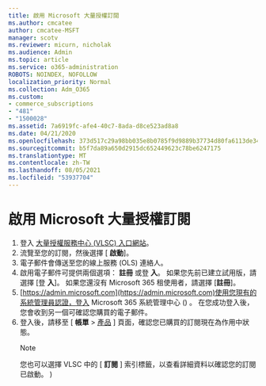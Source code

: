 ```yaml
---
title: 啟用 Microsoft 大量授權訂閱
ms.author: cmcatee
author: cmcatee-MSFT
manager: scotv
ms.reviewer: micurn, nicholak
ms.audience: Admin
ms.topic: article
ms.service: o365-administration
ROBOTS: NOINDEX, NOFOLLOW
localization_priority: Normal
ms.collection: Adm_O365
ms.custom:
- commerce_subscriptions
- "481"
- "1500028"
ms.assetid: 7a6919fc-afe4-40c7-8ada-d8ce523ad8a8
ms.date: 04/21/2020
ms.openlocfilehash: 373d517c29a98bb035e8b0785f9d9889b37734d80fa6113de34544d49f08cdf1
ms.sourcegitcommit: b5f7da89a650d2915dc652449623c78be6247175
ms.translationtype: MT
ms.contentlocale: zh-TW
ms.lasthandoff: 08/05/2021
ms.locfileid: "53937704"
---
```

# <a name="activating-a-microsoft-volume-license-subscription"></a>啟用 Microsoft 大量授權訂閱

1. 登入 [大量授權服務中心 (VLSC) 入口網站](https://go.microsoft.com/fwlink/p/?LinkId=329762)。
2. 流覽至您的訂閱，然後選擇 [ **啟動**]。
3. 電子郵件會傳送至您的線上服務 (OLS) 連絡人。
4. 啟用電子郵件可提供兩個選項： **註冊** 或登 **入**。 如果您先前已建立試用版，請選擇 [登 **入**]。 如果您還沒有 Microsoft 365 租使用者，請選擇 [**註冊**]。
5. [https://admin.microsoft.com](https://admin.microsoft.com)使用您現有的系統管理員認證，登入 Microsoft 365 系統管理中心 () 。 在您成功登入後，您會收到另一個可確認您購買的電子郵件。
6. 登入後，請移至 [ **帳單** \> [產品](https://go.microsoft.com/fwlink/p/?linkid=842054) ] 頁面，確認您已購買的訂閱現在為作用中狀態。 
    > [!NOTE]
    > 您也可以選擇 VLSC 中的 [ **訂閱** ] 索引標籤，以查看詳細資料以確認您的訂閱已啟動。 ) 
